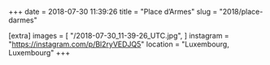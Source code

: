 +++
date = 2018-07-30 11:39:26
title = "Place d’Armes"
slug = "2018/place-darmes"

[extra]
images = [
    "/2018-07-30_11-39-26_UTC.jpg",
]
instagram = "https://instagram.com/p/Bl2ryVEDJQ5"
location = "Luxembourg, Luxembourg"
+++

